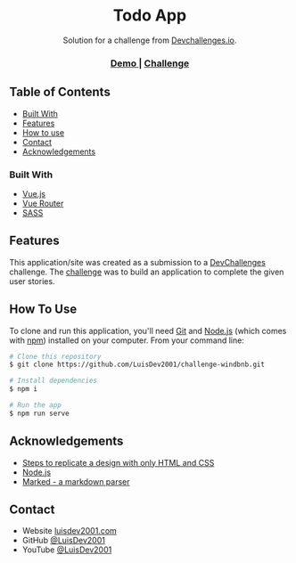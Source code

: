<!-- Please update value in the {}  -->

<h1 align="center">Todo App</h1>

<div align="center">
   Solution for a challenge from  <a href="http://devchallenges.io" target="_blank">Devchallenges.io</a>.
</div>

<div align="center">
  <h3>
    <a href="https://todo-app-vue-2021.herokuapp.com/">
      Demo
    </a>
    <span> | </span>
    <a href="https://devchallenges.io/challenges/hH6PbOHBdPm6otzw2De5">
      Challenge
    </a>
  </h3>
</div>

<!-- TABLE OF CONTENTS -->

## Table of Contents

- [Built With](#built-with)
- [Features](#features)
- [How to use](#how-to-use)
- [Contact](#contact)
- [Acknowledgements](#acknowledgements)

### Built With

<!-- This section should list any major frameworks that you built your project using. Here are a few examples.-->

- [Vue.js](https://v3.vuejs.org/)
- [Vue Router](https://router.vuejs.org/)
- [SASS](https://sass-lang.com/)

## Features

<!-- List the features of your application or follow the template. Don't share the figma file here :) -->

This application/site was created as a submission to a [DevChallenges](https://devchallenges.io/challenges) challenge. The [challenge](https://devchallenges.io/challenges/ohgVTyJCbm5OZyTB2gNY) was to build an application to complete the given user stories.

## How To Use

<!-- This is an example, please update according to your application -->

To clone and run this application, you'll need [Git](https://git-scm.com) and [Node.js](https://nodejs.org/en/download/) (which comes with [npm](http://npmjs.com)) installed on your computer. From your command line:

```bash
# Clone this repository
$ git clone https://github.com/LuisDev2001/challenge-windbnb.git

# Install dependencies
$ npm i

# Run the app
$ npm run serve
```

## Acknowledgements

<!-- This section should list any articles or add-ons/plugins that helps you to complete the project. This is optional but it will help you in the future. For exmpale -->

- [Steps to replicate a design with only HTML and CSS](https://devchallenges-blogs.web.app/how-to-replicate-design/)
- [Node.js](https://nodejs.org/)
- [Marked - a markdown parser](https://github.com/chjj/marked)

## Contact

- Website [luisdev2001.com](https://luisdev2001.github.io/MyPortfolio/dist/)
- GitHub [@LuisDev2001](https://github.com/LuisDev2001)
- YouTube [@LuisDev2001](https://www.youtube.com/channel/UChJZuf5IhQV4DODtvZrwRsw)

